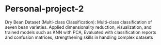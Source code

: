 # Personal-project-2
Dry Bean Dataset (Multi-class Classification): Multi-class classification of seven bean varieties. Applied dimensionality reduction, visualization, and trained models such as KNN with PCA, Evaluated with classification reports and confusion matrices, strengthening skills in handling complex datasets
